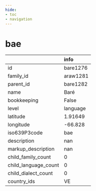 ```yaml
---
hide:
- toc
- navigation
---
```

# bae
|                      | info     |
|:---------------------|:---------|
| id                   | bare1276 |
| family_id            | araw1281 |
| parent_id            | bare1282 |
| name                 | Baré     |
| bookkeeping          | False    |
| level                | language |
| latitude             | 1.91649  |
| longitude            | -66.828  |
| iso639P3code         | bae      |
| description          | nan      |
| markup_description   | nan      |
| child_family_count   | 0        |
| child_language_count | 0        |
| child_dialect_count  | 0        |
| country_ids          | VE       |